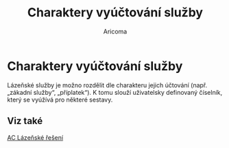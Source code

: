 ﻿---
    title: "Charaktery vyúčtování služby"
    author: Aricoma
    ms.date: 04/30/2018
    ms.topic: article
    ms.prod: dynamics-nav-2017
    ms.contentlocale: cs-cz
    ms.lasthandoff: 04/30/2018
---

# Charaktery vyúčtování služby

Lázeňské služby je možno rozdělit dle charakteru jejich účtování (např. „zákadní služby“, „příplatek“). K tomu slouží uživatelsky definovaný číselník, který se vyúžívá pro některé sestavy. 


## <a name="see-also"></a>Viz také
[AC Lázeňské řešení](spa-solution.md)